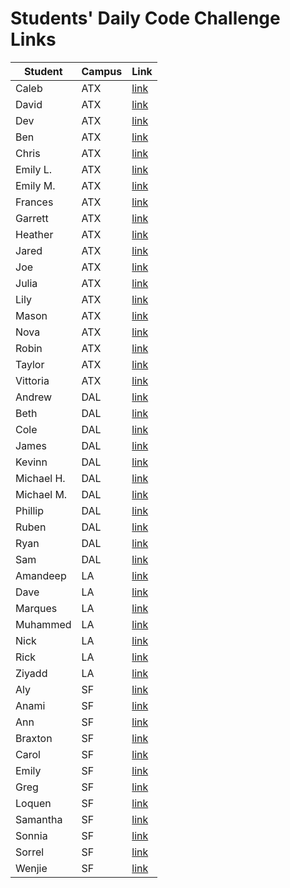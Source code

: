 # Students' Daily Code Challenge Links

|Student|Campus|Link|
|---|---|---|
| Caleb | ATX | [link](https://git.generalassemb.ly/snsaleh1/daily-code-challenges) |
| David | ATX | [link](https://git.generalassemb.ly/eyybaebae/daily-js-code-challenges) |
| Dev | ATX | [link](https://git.generalassemb.ly/Dev-94/daily-code-challenges) |
| Ben | ATX | [link](https://git.generalassemb.ly/benjamintmanley/daily-code-challenges) |
| Chris | ATX | [link](https://git.generalassemb.ly/cmayfld/daily-code-challenges) |
| Emily L. | ATX | [link](https://git.generalassemb.ly/emgrebe/daily-code-challenges) |
| Emily M. | ATX | [link](https://git.generalassemb.ly/efm0004/daily-code-challenges) |
| Frances | ATX | [link](https://git.generalassemb.ly/francescancio/daily-code-challenges) |
| Garrett | ATX | [link](https://git.generalassemb.ly/garryc5/daily-code-challenges) |
| Heather | ATX | [link](https://git.generalassemb.ly/MetaHeather/daily-code-challenges) |
| Jared | ATX | [link](https://git.generalassemb.ly/jrodriguezsei082046/daily-code-challenges) |
| Joe | ATX | [link](https://git.generalassemb.ly/JLGerhard/daily-code-challenges) |
| Julia | ATX | [link](https://git.generalassemb.ly/juliagalan/daily-code-challenges) |
| Lily | ATX | [link](https://git.generalassemb.ly/Lilymbest/daily-code-challenges) |
| Mason | ATX | [link](https://git.generalassemb.ly/masonpierce/daily-code-challenges) |
| Nova | ATX | [link](https://git.generalassemb.ly/nhasley/daily-js-code-challenges) |
| Robin | ATX | [link](https://git.generalassemb.ly/robified/daily-code-challenges) |
| Taylor | ATX | [link](https://git.generalassemb.ly/taylormlacerte/daily-code-challenges) |
| Vittoria | ATX | [link](https://git.generalassemb.ly/vittoriaerdem/daily-code-challenges) |
| Andrew | DAL | [link](https://git.generalassemb.ly/atheismann/daily-code-challenges) |
| Beth | DAL | [link](https://git.generalassemb.ly/bethsmith0623/daily-code-challenges) |
| Cole | DAL | [link](https://git.generalassemb.ly/Holmes41/daily-code-challenges) |
| James | DAL | [link](https://git.generalassemb.ly/NewMediaRecordings/daily-js-code-challenges) |
| Kevinn | DAL | [link](https://git.generalassemb.ly/kevinnarbas/daily-code-challenges) |
| Michael H. | DAL | [link](https://git.generalassemb.ly/mhinte91/daily-js-code-challenges) |
| Michael M. | DAL | [link](https://git.generalassemb.ly/Tsar-Woe-1313/daily-js-code-challenges) |
| Phillip | DAL | [link](https://git.generalassemb.ly/Anthonyavilz/daily-code-challenges) |
| Ruben | DAL | [link](https://git.generalassemb.ly/rcaceres1/daily-code-challenges) |
| Ryan | DAL | [link](https://git.generalassemb.ly/ryangeorge/daily-code-challenges) |
| Sam | DAL | [link](https://git.generalassemb.ly/samiduara/daily-code-challenges) |
| Amandeep | LA | [link](https://git.generalassemb.ly/Amanuhhh/daily-js-code-challenges-1) |
| Dave | LA | [link](https://git.generalassemb.ly/davekoncsol/daily-js-code-challenges) |
| Marques | LA | [link](https://git.generalassemb.ly/marquesjs21/daily-js-code-challenges) |
| Muhammed | LA | [link](https://git.generalassemb.ly/muhammedqadan/daily-code-challenges) |
| Nick | LA | [link](https://git.generalassemb.ly/nbai123/daily-js-code-challenges) |
| Rick | LA | [link](https://git.generalassemb.ly/evilrobot/daily-code-challenges) |
| Ziyadd | LA | [link](https://git.generalassemb.ly/Ziyaad/daily-js-code-challenges) |
| Aly | SF | [link](https://git.generalassemb.ly/alynguyen-ga/daily-code-challenges) |
| Anami | SF | [link](https://git.generalassemb.ly/anami-sf/daily-js-code-challenges) |
| Ann | SF | [link](https://git.generalassemb.ly/Sebastiann84/daily-code-challenges) |
| Braxton | SF | [link](https://git.generalassemb.ly/codenerd21/daily-code-challenges) |
| Carol | SF | [link](https://git.generalassemb.ly/carolsand/daily-js-code-challenges) |
| Emily | SF | [link](https://git.generalassemb.ly/emilyc729/daily-js-code-challenges) |
| Greg | SF | [link](https://git.generalassemb.ly/gmerrill/daily-code-challenges) |
| Loquen | SF | [link](https://git.generalassemb.ly/Loquen/daily-js-code-challenges) |
| Samantha | SF | [link](https://git.generalassemb.ly/Sami2233/daily-js-code-challenges) |
| Sonnia | SF | [link](https://git.generalassemb.ly/brownbugz/daily-js-code-challenges) |
| Sorrel | SF | [link](https://git.generalassemb.ly/sorrelbri/daily-js-code-challenges) |
| Wenjie | SF | [link](https://git.generalassemb.ly/wenjie/daily-js-code-challenges) |
